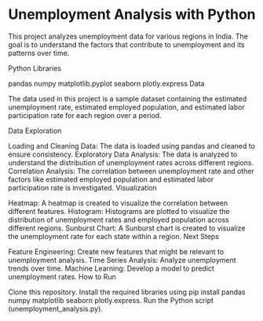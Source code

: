 # Unemployment Analysis with Python

This project analyzes unemployment data for various regions in India. The goal is to understand the factors that contribute to unemployment and its patterns over time.

Python Libraries

pandas
numpy
matplotlib.pyplot
seaborn
plotly.express
Data

The data used in this project is a sample dataset containing the estimated unemployment rate, estimated employed population, and estimated labor participation rate for each region over a period.

Data Exploration

Loading and Cleaning Data: The data is loaded using pandas and cleaned to ensure consistency.
Exploratory Data Analysis: The data is analyzed to understand the distribution of unemployment rates across different regions.
Correlation Analysis: The correlation between unemployment rate and other factors like estimated employed population and estimated labor participation rate is investigated.
Visualization

Heatmap: A heatmap is created to visualize the correlation between different features.
Histogram: Histograms are plotted to visualize the distribution of unemployment rates and employed population across different regions.
Sunburst Chart: A Sunburst chart is created to visualize the unemployment rate for each state within a region.
Next Steps

Feature Engineering: Create new features that might be relevant to unemployment analysis.
Time Series Analysis: Analyze unemployment trends over time.
Machine Learning: Develop a model to predict unemployment rates.
How to Run

Clone this repository.
Install the required libraries using pip install pandas numpy matplotlib seaborn plotly.express.
Run the Python script (unemployment_analysis.py).

